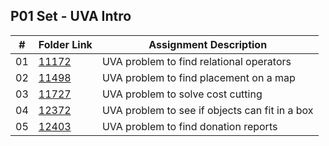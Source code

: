 ## P01 Set - UVA Intro

| #          | Folder Link                                                                                                       | Assignment Description                             |
| :----:     | ----------------------------------------------------------------------------------------------------------------- | ----------------------------------------           |
|   01       | [11172](https://github.com/DakTheProgrammer/4883-Programming-Techniques-Wilson/tree/master/Assignments/P01/11172) | UVA problem to find relational operators           |
|   02       | [11498](https://github.com/DakTheProgrammer/4883-Programming-Techniques-Wilson/tree/master/Assignments/P01/11498) | UVA problem to find placement on a map             |
|   03       | [11727](https://github.com/DakTheProgrammer/4883-Programming-Techniques-Wilson/tree/master/Assignments/P01/11727) | UVA problem to solve cost cutting                  |
|   04       | [12372](https://github.com/DakTheProgrammer/4883-Programming-Techniques-Wilson/tree/master/Assignments/P01/12372) | UVA problem to see if objects can fit in a box     |
|   05       | [12403](https://github.com/DakTheProgrammer/4883-Programming-Techniques-Wilson/tree/master/Assignments/P01/12403) | UVA problem to find donation reports               |